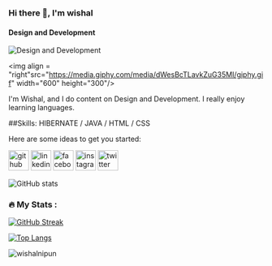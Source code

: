### Hi there 👋, I'm wishal
#### Design and Development
![Design and Development](https://pbs.twimg.com/profile_banners/1497883397565587458/1656662818/1080x360)

<img align = "right"src="https://media.giphy.com/media/dWesBcTLavkZuG35MI/giphy.gif" width="600" height="300"/>
<p align ="left">
I'm Wishal, and I do content on Design and Development. I really enjoy learning languages.

  
##Skills: HIBERNATE / JAVA / HTML / CSS

  
Here are some ideas to get you started:

[<img src='https://cdn.jsdelivr.net/npm/simple-icons@3.0.1/icons/github.svg' alt='github' height='40'>](https://github.com/wishalNipun) [<img src='https://cdn.jsdelivr.net/npm/simple-icons@3.0.1/icons/linkedin.svg' alt='linkedin' height='40'>](https://www.linkedin.com/in/wishal-nipun-siriwardana-a67007244/)  [<img src='https://cdn.jsdelivr.net/npm/simple-icons@3.0.1/icons/facebook.svg' alt='facebook' height='40'>](https://www.facebook.com/wishal.siriwardana.35)  [<img src='https://cdn.jsdelivr.net/npm/simple-icons@3.0.1/icons/instagram.svg' alt='instagram' height='40'>](https://www.instagram.com/wishal_siriwardana/)  [<img src='https://cdn.jsdelivr.net/npm/simple-icons@3.0.1/icons/twitter.svg' alt='twitter' height='40'>](https://twitter.com/@WishalNipun)  
</p>



![GitHub stats](https://github-readme-stats.vercel.app/api?username=wishalNipun&show_icons=true)   

### :fire: My Stats :
[![GitHub Streak](http://github-readme-streak-stats.herokuapp.com?user=wishalNipun&theme=dark&background=000000)](https://git.io/streak-stats)

[![Top Langs](https://github-readme-stats.vercel.app/api/top-langs/?username=wishalNipun&layout=compact&theme=vision-friendly-dark)](https://github.com/anuraghazra/github-readme-stats)

<p align="left"> <img src="https://komarev.com/ghpvc/?username=wishalnipun&label=Profile%20views&color=0e75b6&style=flat" alt="wishalnipun" /> </p>


